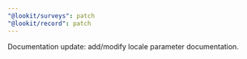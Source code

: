 ```yaml
---
"@lookit/surveys": patch
"@lookit/record": patch
---
```


Documentation update: add/modify locale parameter documentation.

